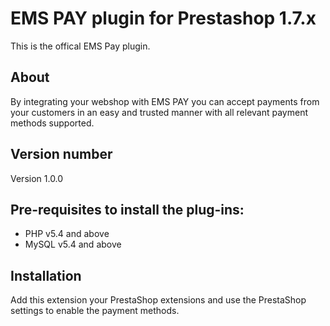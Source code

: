 # EMS PAY plugin for Prestashop 1.7.x
This is the offical EMS Pay plugin.

## About
By integrating your webshop with EMS PAY you can accept payments from your customers in an easy and trusted manner with all relevant payment methods supported.


## Version number
Version 1.0.0


## Pre-requisites to install the plug-ins: 
- PHP v5.4 and above
- MySQL v5.4 and above

## Installation
Add this extension your PrestaShop extensions and use the PrestaShop settings to enable the payment methods.
